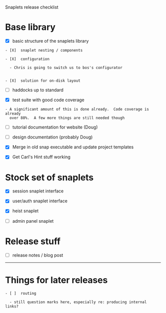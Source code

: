 Snaplets release checklist

# Base library

  - [X]  basic structure of the snaplets library

    - [X]  snaplet nesting / components

    - [X]  configuration

      - Chris is going to switch us to bos's configurator


    - [X]  solution for on-disk layout


  - [ ]  haddocks up to standard


  - [X]  test suite with good code coverage

    - A significant amount of this is done already.  Code coverage is already
      over 80%.  A few more things are still needed though


  - [ ]  tutorial documentation for website (Doug)


  - [ ]  design documentation (probably Doug)


  - [X]  Merge in old snap executable and update project templates


  - [X]  Get Carl's Hint stuff working

# Stock set of snaplets

  - [X]  session snaplet interface

  - [X]  user/auth snaplet interface

  - [X]  heist snaplet
    
  - [ ]  admin panel snaplet


# Release stuff

  - [ ]  release notes / blog post

-----------------------

# Things for later releases

    - [ ]  routing

      - still question marks here, especially re: producing internal links?


